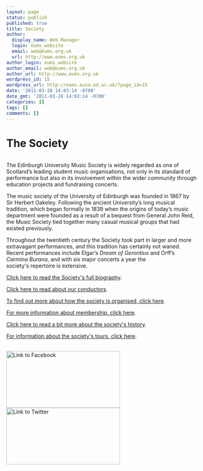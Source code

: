 ```yaml
---
layout: page
status: publish
published: true
title: Society
author:
  display_name: Web Manager
  login: eums_website
  email: web@eums.org.uk
  url: http://www.eums.org.uk
author_login: eums_website
author_email: web@eums.org.uk
author_url: http://www.eums.org.uk
wordpress_id: 15
wordpress_url: http://eums.eusa.ed.ac.uk/?page_id=15
date: '2011-03-28 14:03:14 -0700'
date_gmt: '2011-03-28 14:03:14 -0700'
categories: []
tags: []
comments: []
---
```


# The Society

<img alt="" src="http://eums.eusa.ed.ac.uk/wp-content/uploads/build/society.jpg">

The Edinburgh University Music Society is widely regarded as one of Scotland&rsquo;s leading student music organisations, not only in its standard of performance but also in its involvement within the wider community through education projects and fundraising concerts.

The music society of the University of Edinburgh was founded in 1867 by Sir Herbert Oakeley. Following the ancient University&rsquo;s long musical tradition, which began formally in 1839 when the origins of today&rsquo;s music department were founded as a result of a bequest from General John Reid, the Music Society tied together many casual musical groups that had existed previously.

Throughout the twentieth century the Society took part in larger and more extravagant performances, and this tradition has certainly not waned. Recent performances include Elgar&rsquo;s <em>Dream of Gerontius</em> and Orff&rsquo;s <em>Carmina Burana</em>, and with six major concerts a year the society's&nbsp;repertoire&nbsp;is extensive.

<a title="Link to EUMS' biography" href="http:eums.eusa.ed.ac.uksocietybiography">Click here to read the Society's full biography<a>.<p></p>
<p style="text-align: justify;"><a title="Read about our conductors" href="http:eums.eusa.ed.ac.uksocietyconductors">Click here to read about our conductors<a>.<p></p>
<p style="text-align: justify;"><a title="Read about how the society is organised" href="http:eums.eusa.ed.ac.uksocietyorganisation">To find out more about how the society is organised, click here<a>.<p></p>
<p style="text-align: justify;"><a title="Find out about EUMS membership" href="http:eums.eusa.ed.ac.uksocietymembership">For more information about membership, click here<a>.<p></p>
<p style="text-align: justify;"><a title="A history of the society" href="http:eums.eusa.ed.ac.uksocietyhistory">Click here to read a bit more about the society's history<a>.<p></p>
<p style="text-align: justify;"><a title="Read about EUMS tours" href="http:eums.eusa.ed.ac.uksocietytours">For information about the society's tours, click here<a>.<p><br />
<a href="http:www.facebook.comed.music.society"><img title="Facebook" alt="Link to Facebook" src="http:eums.eusa.ed.ac.ukwp-contentuploadsbuildsocialfinder_fb.png" width="300" height="150" ><a><a href="http:twitter.comedmusicsociety"><img title="Twitter" alt="Link to Twitter" src="http:eums.eusa.ed.ac.ukwp-contentuploadsbuildsocialfinder_tw.png" width="300" height="150" ><a></p>
